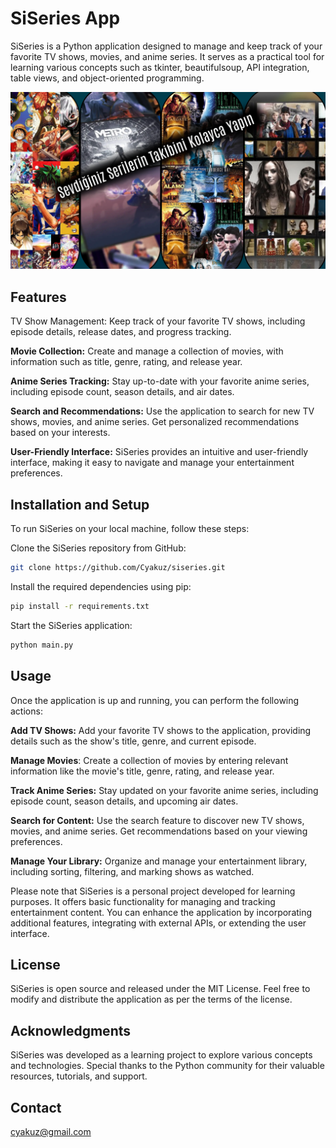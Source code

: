 # SiSeries App
SiSeries is a Python application designed to manage and keep track of your favorite TV shows, movies, and anime series. It serves as a practical tool for learning various concepts such as tkinter, beautifulsoup, API integration, table views, and object-oriented programming.

![readme-header](https://raw.githubusercontent.com/Cyakuz/siseries/master/assets/mainbg.png)

## Features
TV Show Management: Keep track of your favorite TV shows, including episode details, release dates, and progress tracking.

**Movie Collection:** Create and manage a collection of movies, with information such as title, genre, rating, and release year.

**Anime Series Tracking:** Stay up-to-date with your favorite anime series, including episode count, season details, and air dates.

**Search and Recommendations:** Use the application to search for new TV shows, movies, and anime series. Get personalized recommendations based on your interests.

**User-Friendly Interface:** SiSeries provides an intuitive and user-friendly interface, making it easy to navigate and manage your entertainment preferences.

## Installation and Setup
To run SiSeries on your local machine, follow these steps:

Clone the SiSeries repository from GitHub:

```bash
git clone https://github.com/Cyakuz/siseries.git
```
Install the required dependencies using pip:


```bash
pip install -r requirements.txt
```

Start the SiSeries application:

```bash
python main.py
```

## Usage
Once the application is up and running, you can perform the following actions:

**Add TV Shows:** Add your favorite TV shows to the application, providing details such as the show's title, genre, and current episode.

**Manage Movies**: Create a collection of movies by entering relevant information like the movie's title, genre, rating, and release year.

**Track Anime Series:** Stay updated on your favorite anime series, including episode count, season details, and upcoming air dates.

**Search for Content:** Use the search feature to discover new TV shows, movies, and anime series. Get recommendations based on your viewing preferences.

**Manage Your Library:** Organize and manage your entertainment library, including sorting, filtering, and marking shows as watched.

Please note that SiSeries is a personal project developed for learning purposes. It offers basic functionality for managing and tracking entertainment content. You can enhance the application by incorporating additional features, integrating with external APIs, or extending the user interface.

## License
SiSeries is open source and released under the MIT License. Feel free to modify and distribute the application as per the terms of the license.

## Acknowledgments
SiSeries was developed as a learning project to explore various concepts and technologies. Special thanks to the Python community for their valuable resources, tutorials, and support.

## Contact
cyakuz@gmail.com
